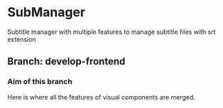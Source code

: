 # SubManager
Subtitle manager with multiple features to manage subtitle files with srt extension

## Branch: develop-frontend

### Aim of this branch
Here is where all the features of visual components are merged.
